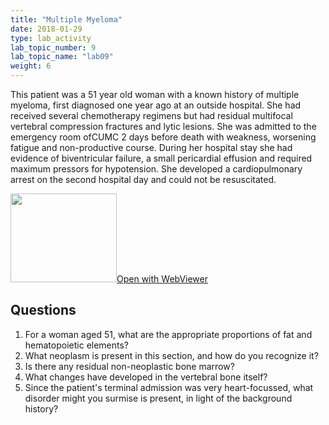 ```yaml
---
title: "Multiple Myeloma"
date: 2018-01-29
type: lab_activity
lab_topic_number: 9
lab_topic_name: "lab09"
weight: 6
---
```

<div class="entrybody">
<p>This patient was a 51 year old woman with a known history of multiple myeloma, first diagnosed one year ago at an outside hospital. She had received several chemotherapy regimens but had residual multifocal vertebral compression fractures and lytic lesions. She was admitted to the emergency room of<span class="caps">CUMC</span> 2 days before death with weakness, worsening fatigue and non-productive course. During her hospital stay she had evidence of biventricular failure, a small pericardial effusion and required maximum pressors for hypotension. She developed a cardiopulmonary arrest on the second hospital day and could not be resuscitated.<br clear="all"></p>

<div class="thumbnail"><a href="http://virtualslides.cumc.columbia.edu/Heme%20Path%2006.svs/view.apml?" target="_blank"><img alt="" src="http://pathologylab.ccnmtl.columbia.edu/assets/images/slide_hemepath6.jpg" width="170" height="142" class="mt-image-left"></a><a href="http://virtualslides.cumc.columbia.edu/Heme%20Path%2006.svs/view.apml?" target="_blank">Open with WebViewer</a></div>

<h2>Questions</h2>


<ol>
<li>For a woman aged 51, what are the appropriate proportions of fat and hematopoietic elements?</li>
<li> What neoplasm is present in this section, and how do you recognize it?</li>
<li> Is there any residual non-neoplastic bone marrow?</li>
<li> What changes have developed in the vertebral bone itself?</li>
<li> Since the patient's terminal admission was very heart-focussed, what disorder might you surmise is present, in light of the background history?</li>
</ol>


						
</div>
